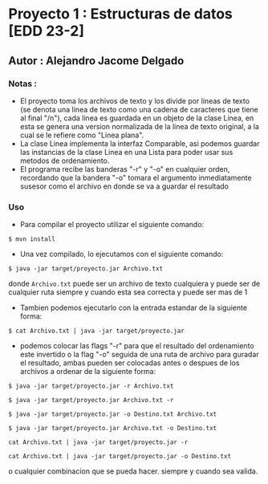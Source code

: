 # Proyecto 1 : Estructuras de datos [EDD 23-2]
## Autor : Alejandro Jacome Delgado

### Notas :

* El proyecto toma los archivos de texto y los divide por lineas de texto (se denota una linea de texto como una cadena de caracteres que tiene al final "/n"), cada linea es guardada en un objeto de la clase Linea, en esta se genera una version normalizada de la linea de texto original, a la cual se le refiere como "Linea plana".
* La clase Linea implementa la interfaz Comparable, asi podemos guardar las instancias de la clase Linea en una Lista<Linea> para poder usar sus metodos de ordenamiento.
* El programa recibe las banderas "-r" y "-o" en cualquier orden, recordando que la bandera "-o" tomara el argumento inmediatamente susesor como el archivo en donde se va a guardar el resultado
  
### Uso
* Para compilar el proyecto utilizar el siguiente comando:
```
$ mvn install
```
* Una vez compilado, lo ejecutamos con el siguiente comando:
```
$ java -jar target/proyecto.jar Archivo.txt
```
donde `Archivo.txt` puede ser un archivo de texto cualquiera y puede ser de cualquier ruta siempre y cuando esta sea correcta y puede ser mas de 1

* Tambien podemos ejecutarlo con la entrada estandar de la siguiente forma:
```
$ cat Archivo.txt | java -jar target/proyecto.jar
```
* podemos colocar las flags "-r" para que el resultado del ordenamiento este invertido o la flag "-o" seguida de una ruta de archivo para guradar el resultado, ambas pueden ser colocadas antes o despues de los archivos a ordenar de la siguiente forma:
```
$ java -jar target/proyecto.jar -r Archivo.txt
```
```
$ java -jar target/proyecto.jar Archivo.txt -r
```
```
$ java -jar target/proyecto.jar -o Destino.txt Archivo.txt
```
```
$ java -jar target/proyecto.jar Archivo.txt -o Destino.txt
```
```
cat Archivo.txt | java -jar target/proyecto.jar -r
```
```
cat Archivo.txt | java -jar target/proyecto.jar -o Destino.txt
```
o cualquier combinacion que se pueda hacer. siempre y cuando sea valida.

